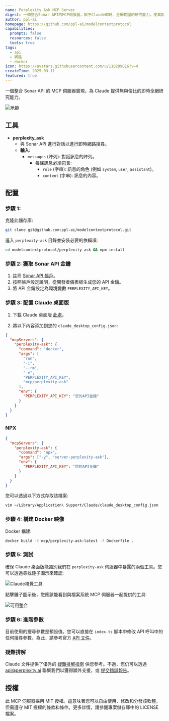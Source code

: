 ```yaml
---
name: Perplexity Ask MCP Server
digest: 一個整合Sonar API的MCP伺服器，賦予Claude即時、全網範圍的研究能力，使其能獲取最新線上資訊以提供全面且準確的回應。
author: ppl-ai
homepage: https://github.com/ppl-ai/modelcontextprotocol
capabilities:
  prompts: false
  resources: false
  tools: true
tags:
  - api
  - 網路
  - docker
icon: https://avatars.githubusercontent.com/u/110299016?v=4
createTime: 2025-03-11
featured: true
---
```


一個整合 Sonar API 的 MCP 伺服器實現，為 Claude 提供無與倫比的即時全網研究能力。

![示範](https://static.claudemcp.com/images/perplexity_demo_screenshot.png)

## 工具

- **perplexity_ask**
  - 與 Sonar API 進行對話以進行即時網路搜尋。
  - **輸入:**
    - `messages` (陣列): 對話訊息的陣列。
      - 每條訊息必須包含:
        - `role` (字串): 訊息的角色 (例如 `system`, `user`, `assistant`)。
        - `content` (字串): 訊息的內容。

## 配置

### 步驟 1:

克隆此儲存庫:

```bash
git clone git@github.com:ppl-ai/modelcontextprotocol.git
```

進入 `perplexity-ask` 目錄並安裝必要的依賴項:

```bash
cd modelcontextprotocol/perplexity-ask && npm install
```

### 步驟 2: 獲取 Sonar API 金鑰

1. 註冊 [Sonar API 帳戶](https://docs.perplexity.ai/guides/getting-started)。
2. 按照帳戶設定說明，從開發者儀表板生成您的 API 金鑰。
3. 將 API 金鑰設定為環境變數 `PERPLEXITY_API_KEY`。

### 步驟 3: 配置 Claude 桌面版

1. 下載 Claude 桌面版 [此處](https://claude.ai/download)。

2. 將以下內容添加到您的 `claude_desktop_config.json`:

```json
{
  "mcpServers": {
    "perplexity-ask": {
      "command": "docker",
      "args": [
        "run",
        "-i",
        "--rm",
        "-e",
        "PERPLEXITY_API_KEY",
        "mcp/perplexity-ask"
      ],
      "env": {
        "PERPLEXITY_API_KEY": "您的API金鑰"
      }
    }
  }
}
```

### NPX

```json
{
  "mcpServers": {
    "perplexity-ask": {
      "command": "npx",
      "args": ["-y", "server-perplexity-ask"],
      "env": {
        "PERPLEXITY_API_KEY": "您的API金鑰"
      }
    }
  }
}
```

您可以透過以下方式存取該檔案:

```bash
vim ~/Library/Application\ Support/Claude/claude_desktop_config.json
```

### 步驟 4: 構建 Docker 映像

Docker 構建:

```bash
docker build -t mcp/perplexity-ask:latest -f Dockerfile .
```

### 步驟 5: 測試

確保 Claude 桌面版能識別我們在 `perplexity-ask` 伺服器中暴露的兩個工具。您可以透過尋找錘子圖示來確認:

![Claude視覺工具](https://static.claudemcp.com/images/perplexity-visual-indicator-mcp-tools.png)

點擊錘子圖示後，您應該能看到與檔案系統 MCP 伺服器一起提供的工具:

![可用整合](https://static.claudemcp.com/images/perplexity_available_tools.png)

### 步驟 6: 進階參數

目前使用的搜尋參數是預設值。您可以直接在 `index.ts` 腳本中修改 API 呼叫中的任何搜尋參數。為此，請參考官方 [API 文件](https://docs.perplexity.ai/api-reference/chat-completions)。

### 疑難排解

Claude 文件提供了優秀的 [疑難排解指南](https://modelcontextprotocol.io/docs/tools/debugging) 供您參考。不過，您仍可以透過 api@perplexity.ai 聯繫我們以獲得額外支援，或 [提交錯誤報告](https://github.com/ppl-ai/api-discussion/issues)。

## 授權

此 MCP 伺服器採用 MIT 授權。這意味著您可以自由使用、修改和分發該軟體，但需遵守 MIT 授權的條款和條件。更多詳情，請參閱專案儲存庫中的 LICENSE 檔案。
